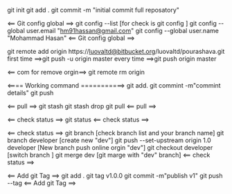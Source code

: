 git init
git add .
git commit -m "initial commit full reposatory"

<== Git config global ==> 
git config --list  [for check is git config ]
git config --global user.email "hm91hassan@gmail.com"
git config --global user.name "Mohammad Hasan"
<== Git config global ==> 


git remote add origin https://luovaltd@bitbucket.org/luovaltd/pourashava.git
first time ==>git push -u origin master
every time ==>git push origin master

<== com for remove orgin==> 
git remote rm origin



<==== Working command ===========>
git add.
git commint -m"commint details"
git push

<== pull ==>
git stash
git stash drop
git pull
<== pull  ==>


<== check status ==>
git status
<== check status ==>


<== check status ==>
git branch  [check branch list and your branch name]
git branch developer [create new "dev"]
git push --set-upstream origin 1.0 developer [New branch push online orgin "dev"]
git checkout developer [switch branch ]
git merge dev [git marge with "dev" branch]
<== check status ==>

<== Add git Tag ==>
git add .
git tag v1.0.0
git commit -m"publish v1"
git push --tag
<== Add git Tag ==>
